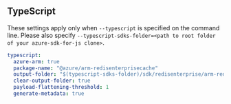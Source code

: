 ## TypeScript

These settings apply only when `--typescript` is specified on the command line.
Please also specify `--typescript-sdks-folder=<path to root folder of your azure-sdk-for-js clone>`.

```yaml $(typescript)
typescript:
  azure-arm: true
  package-name: "@azure/arm-redisenterprisecache"
  output-folder: "$(typescript-sdks-folder)/sdk/redisenterprise/arm-redisenterprisecache"
  clear-output-folder: true
  payload-flattening-threshold: 1
  generate-metadata: true
```
